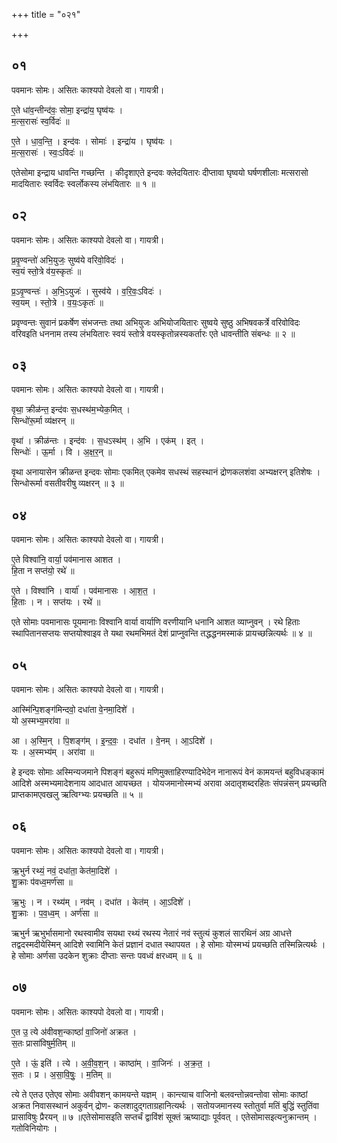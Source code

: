 +++
title = "०२१"

+++


## ०१
पवमानः सोमः। असितः काश्यपो देवलो वा। गायत्री।

ए॒ते धा॑व॒न्तीन्द॑वः॒ सोमा॒ इन्द्रा॑य॒ घृष्व॑यः ।  
म॒त्स॒रासः॑ स्व॒र्विदः॑ ॥

ए॒ते । धा॒व॒न्ति॒ । इन्द॑वः । सोमाः॑ । इन्द्रा॑य । घृष्व॑यः ।  
म॒त्स॒रासः॑ । स्वः॒ऽविदः॑ ॥

एतेसोमा इन्द्राय धावन्ति गच्छन्ति । कीदृशाएते इन्दवः क्लेदयितारः दीप्तावा घृष्वयो घर्षणशीलाः मत्सरासो मादयितारः स्वर्विदः स्वर्लोकस्य लंभयितारः ॥ १ ॥

## ०२
पवमानः सोमः। असितः काश्यपो देवलो वा। गायत्री।

प्र॒वृ॒ण्वन्तो॑ अभि॒युजः॒ सुष्व॑ये वरिवो॒विदः॑ ।  
स्व॒यं स्तो॒त्रे व॑य॒स्कृतः॑ ॥

प्र॒ऽवृ॒ण्वन्तः॑ । अ॒भि॒ऽयुजः॑ । सुस्व॑ये । व॒रि॒वः॒ऽविदः॑ ।  
स्व॒यम् । स्तो॒त्रे । व॒यः॒ऽकृतः॑ ॥

प्रवृण्वन्तः सुवानं प्रकर्षेण संभजन्तः तथा अभियुजः अभियोजयितारः सुष्वये सुष्ठु अभिषवकर्त्रे वरिवोविदः वरिवइति धननाम तस्य लंभयितारः स्वयं स्तोत्रे वयस्कृतोन्नस्यकर्तारः एते धावन्तीति संबन्धः ॥ २ ॥

## ०३
पवमानः सोमः। असितः काश्यपो देवलो वा। गायत्री।

वृथा॒ क्रीळ॑न्त॒ इन्द॑वः स॒धस्थ॑म॒भ्येक॒मित् ।  
सिन्धो॑रू॒र्मा व्य॑क्षरन् ॥

वृथा॑ । क्रीळ॑न्तः । इन्द॑वः । स॒धऽस्थ॑म् । अ॒भि । एक॑म् । इत् ।  
सिन्धोः॑ । ऊ॒र्मा । वि । अ॒क्ष॒र॒न् ॥

वृथा अनायासेन क्रीळन्त इन्दवः सोमाः एकमित् एकमेव सधस्थं सहस्थानं द्रोणकलशंवा अभ्यक्षरन् इतिशेषः । सिन्धोरूर्मा वसतीवरीषु व्यक्षरन् ॥ ३ ॥

## ०४
पवमानः सोमः। असितः काश्यपो देवलो वा। गायत्री।

ए॒ते विश्वा॑नि॒ वार्या॒ पव॑मानास आशत ।  
हि॒ता न सप्त॑यो॒ रथे॑ ॥

ए॒ते । विश्वा॑नि । वार्या॑ । पव॑मानासः । आ॒श॒त॒ ।  
हि॒ताः । न । सप्त॑यः । रथे॑ ॥

एते सोमाः पवमानासः पूयमानाः विश्वानि वार्या वार्याणि वरणीयानि धनानि आशत व्याप्नुवन् । रथे हिताः स्थापितानसप्तयः सप्तयोश्वाइव ते यथा रथमभिमतं देशं प्राप्नुवन्ति तद्धद्धनमस्माकं प्रायच्छन्नित्यर्थः ॥ ४ ॥

## ०५
पवमानः सोमः। असितः काश्यपो देवलो वा। गायत्री।

आस्मि॑न्पि॒शङ्ग॑मिन्दवो॒ दधा॑ता वे॒नमा॒दिशे॑ ।  
यो अ॒स्मभ्य॒मरा॑वा ॥

आ । अ॒स्मि॒न् । पि॒शङ्ग॑म् । इ॒न्द॒वः॒ । दधा॑त । वे॒नम् । आ॒ऽदिशे॑ ।  
यः । अ॒स्मभ्य॑म् । अरा॑वा ॥

हे इन्दवः सोमाः अस्मिन्यजमाने पिशङ्गं बहुरूपं मणिमुक्ताहिरण्यादिभेदेन नानारूपं वेनं कामयन्तं बहुविधङ्कामं आदिशे अस्मभ्यमादेशनाय आदधात आयच्छत । योयजमानोस्मभ्यं अरावा अदातृशब्दरहितः संपन्नंसन् प्रयच्छति प्राप्तकामएवखलु ऋत्विग्भ्यः प्रयच्छति ॥ ५ ॥

## ०६
पवमानः सोमः। असितः काश्यपो देवलो वा। गायत्री।

ऋ॒भुर्न रथ्यं॒ नवं॒ दधा॑ता॒ केत॑मा॒दिशे॑ ।  
शु॒क्राः प॑वध्व॒मर्ण॑सा ॥

ऋ॒भुः । न । रथ्य॑म् । नव॑म् । दधा॑त । केत॑म् । आ॒ऽदिशे॑ ।  
शु॒क्राः । प॒व॒ध्व॒म् । अर्ण॑सा ॥

ऋभुर्न ऋभुर्भासमानो रथस्वामीव सयथा रथ्यं रथस्य नेतारं नवं स्तुत्यं कुशलं सारथिनं अग्र आधत्ते तद्वदस्मदीयेस्मिन् आदिशे स्वामिनि केतं प्रज्ञानं दधात स्थापयत । हे सोमाः योस्मभ्यं प्रयच्छति तस्मिन्नित्यर्थः । हे सोमाः अर्णसा उदकेन शुक्राः दीप्ताः सन्तः पवध्वं क्षरध्वम् ॥ ६ ॥

## ०७
पवमानः सोमः। असितः काश्यपो देवलो वा। गायत्री।

ए॒त उ॒ त्ये अ॑वीवश॒न्काष्ठां॑ वा॒जिनो॑ अक्रत ।  
स॒तः प्रासा॑विषुर्म॒तिम् ॥

ए॒ते । ऊं॒ इति॑ । त्ये । अ॒वी॒व॒श॒न् । काष्ठा॑म् । वा॒जिनः॑ । अ॒क्र॒त॒ ।  
स॒तः । प्र । अ॒सा॒वि॒षुः॒ । म॒तिम् ॥

त्ये ते एतउ एतेएव सोमाः अवीवशन् कामयन्ते यज्ञम् । कान्त्याच वाजिनो बलवन्तोन्नवन्तोवा सोमाः काष्ठां अक्रत निवासस्थानं अकुर्वन् द्रोण- कलशादुद्गताग्रहानित्यर्थः । सतोयजमानस्य स्तोतुर्वा मतिं बुद्धिं स्तुतिंवा प्रासाविषुः प्रैरयन् ॥ ७ ॥एतेसोमासइति सप्तर्चं द्वाविंशं सूक्तं ऋष्याद्याः पूर्ववत् । एतेसोमासइत्यनुक्रान्तम् । गतोविनियोगः ।